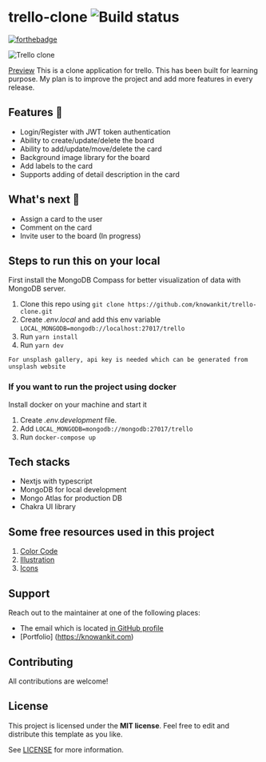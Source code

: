 # trello-clone ![Build status](https://github.com/knowankit/trello-clone/actions/workflows/main.yml/badge.svg)

[![forthebadge](https://forthebadge.com/images/badges/built-with-love.svg)](https://forthebadge.com)

![Trello clone](https://github.com/knowankit/trello-clone/blob/develop/demo.gif)

[Preview](https://trello-clone-one.vercel.app/) This is a clone application for trello. This has been built for learning purpose. My plan is to improve the project and add more features in every release.

## Features 🤩

- Login/Register with JWT token authentication
- Ability to create/update/delete the board
- Ability to add/update/move/delete the card
- Background image library for the board
- Add labels to the card
- Supports adding of detail description in the card

## What's next 🚀

- Assign a card to the user
- Comment on the card
- Invite user to the board (In progress)

## Steps to run this on your local

First install the MongoDB Compass for better visualization of data with MongoDB server.

1. Clone this repo using `git clone https://github.com/knowankit/trello-clone.git`
2. Create _.env.local_ and add this env variable `LOCAL_MONGODB=mongodb://localhost:27017/trello`
3. Run `yarn install`
4. Run `yarn dev`

`For unsplash gallery, api key is needed which can be generated from unsplash website`

### If you want to run the project using docker

Install docker on your machine and start it

1. Create _.env.development_ file.
2. Add `LOCAL_MONGODB=mongodb://mongodb:27017/trello`
3. Run `docker-compose up`

## Tech stacks

- Nextjs with typescript
- MongoDB for local development
- Mongo Atlas for production DB
- Chakra UI library

## Some free resources used in this project

1. [Color Code](https://www.designpieces.com/palette/trello-color-palette-hex-and-rgb/)
2. [Illustration](https://undraw.co/illustrations)
3. [Icons](https://github.com/react-icons/react-icons)

## Support

Reach out to the maintainer at one of the following places:

- The email which is located [in GitHub profile](https://github.com/knowankit)
- [Portfolio] (https://knowankit.com)

## Contributing

All contributions are welcome!

## License

This project is licensed under the **MIT license**. Feel free to edit and distribute this template as you like.

See [LICENSE](LICENSE) for more information.
